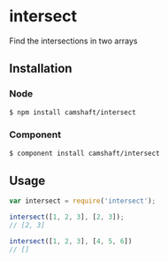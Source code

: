 intersect
=========

Find the intersections in two arrays

Installation
------------

### Node

```sh
$ npm install camshaft/intersect
```

### Component

```sh
$ component install camshaft/intersect
```

Usage
-----

```js
var intersect = require('intersect');

intersect([1, 2, 3], [2, 3]);
// [2, 3]

intersect([1, 2, 3], [4, 5, 6])
// []
```
